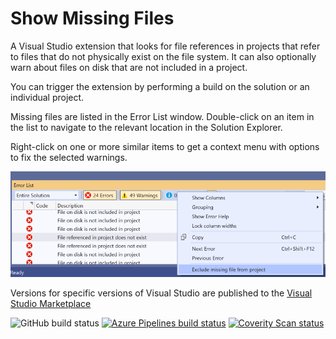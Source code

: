 # Show Missing Files

A Visual Studio extension that looks for file references in projects that refer to files that do not physically exist on the file system. It can also optionally warn about files on disk that are not included in a project.

You can trigger the extension by performing a build on the solution or an individual project.

Missing files are listed in the Error List window. Double-click on an item in the list to navigate to the relevant location in the Solution Explorer.

Right-click on one or more similar items to get a context menu with options to fix the selected warnings.

![Example](https://raw.githubusercontent.com/flcdrg/VsShowMissing/master/example.png)

Versions for specific versions of Visual Studio are published to the [Visual Studio Marketplace](https://marketplace.visualstudio.com/search?term=show%20missing&target=VS&category=Tools&vsVersion=&subCategory=All&sortBy=Relevance)

![GitHub build status](https://github.com/flcdrg/VsShowMissing/workflows/CI/badge.svg)
[![Azure Pipelines build status](https://gardiner.visualstudio.com/Show%20Missing/_apis/build/status/flcdrg.VsShowMissing)](https://gardiner.visualstudio.com/Show%20Missing/_build/latest?definitionId=3)
[![Coverity Scan status](https://scan.coverity.com/projects/5748/badge.svg)](https://scan.coverity.com/projects/5748)

